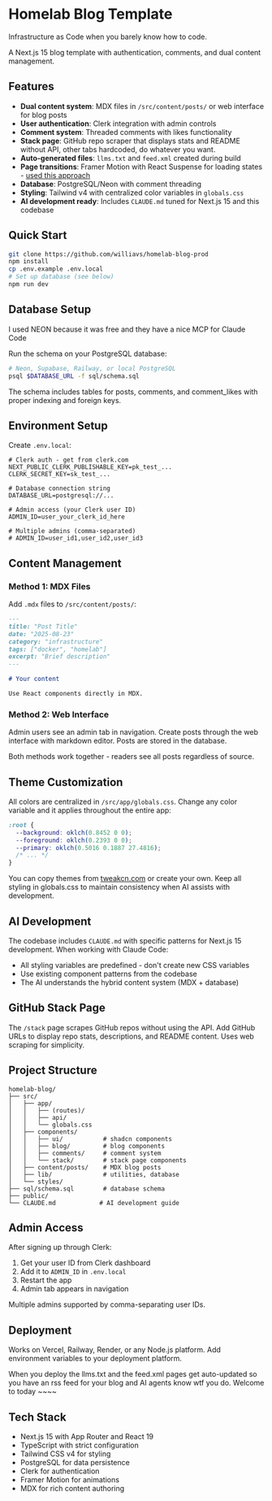 # Homelab Blog Template

Infrastructure as Code when you barely know how to code.

A Next.js 15 blog template with authentication, comments, and dual content management.

## Features

- **Dual content system**: MDX files in `/src/content/posts/` or web interface for blog posts
- **User authentication**: Clerk integration with admin controls
- **Comment system**: Threaded comments with likes functionality
- **Stack page**: GitHub repo scraper that displays stats and README without API, other tabs hardcoded, do whatever you want.
- **Auto-generated files**: `llms.txt` and `feed.xml` created during build
- **Page transitions**: Framer Motion with React Suspense for loading states - [used this approach](https://www.youtube.com/watch?v=7WXorRfTinY)
- **Database**: PostgreSQL/Neon with comment threading
- **Styling**: Tailwind v4 with centralized color variables in `globals.css`
- **AI development ready**: Includes `CLAUDE.md` tuned for Next.js 15 and this codebase

## Quick Start

```bash
git clone https://github.com/williavs/homelab-blog-prod
npm install
cp .env.example .env.local
# Set up database (see below)
npm run dev
```

## Database Setup

I used NEON because it was free and they have a nice MCP for Claude Code

Run the schema on your PostgreSQL database:

```bash
# Neon, Supabase, Railway, or local PostgreSQL
psql $DATABASE_URL -f sql/schema.sql
```

The schema includes tables for posts, comments, and comment_likes with proper indexing and foreign keys.

## Environment Setup

Create `.env.local`:

```env
# Clerk auth - get from clerk.com
NEXT_PUBLIC_CLERK_PUBLISHABLE_KEY=pk_test_...
CLERK_SECRET_KEY=sk_test_...

# Database connection string
DATABASE_URL=postgresql://...

# Admin access (your Clerk user ID)
ADMIN_ID=user_your_clerk_id_here

# Multiple admins (comma-separated)
# ADMIN_ID=user_id1,user_id2,user_id3
```

## Content Management

### Method 1: MDX Files

Add `.mdx` files to `/src/content/posts/`:

```markdown
---
title: "Post Title"
date: "2025-08-23"
category: "infrastructure"
tags: ["docker", "homelab"]
excerpt: "Brief description"
---

# Your content

Use React components directly in MDX.
```

### Method 2: Web Interface

Admin users see an admin tab in navigation. Create posts through the web interface with markdown editor. Posts are stored in the database.

Both methods work together - readers see all posts regardless of source.

## Theme Customization

All colors are centralized in `/src/app/globals.css`. Change any color variable and it applies throughout the entire app:

```css
:root {
  --background: oklch(0.8452 0 0);
  --foreground: oklch(0.2393 0 0);
  --primary: oklch(0.5016 0.1887 27.4816);
  /* ... */
}
```

You can copy themes from [tweakcn.com](https://tweakcn.com) or create your own. Keep all styling in globals.css to maintain consistency when AI assists with development.

## AI Development

The codebase includes `CLAUDE.md` with specific patterns for Next.js 15 development. When working with Claude Code:

- All styling variables are predefined - don't create new CSS variables
- Use existing component patterns from the codebase
- The AI understands the hybrid content system (MDX + database)

## GitHub Stack Page

The `/stack` page scrapes GitHub repos without using the API. Add GitHub URLs to display repo stats, descriptions, and README content. Uses web scraping for simplicity.

## Project Structure

```
homelab-blog/
├── src/
│   ├── app/
│   │   ├── (routes)/
│   │   ├── api/
│   │   └── globals.css
│   ├── components/
│   │   ├── ui/           # shadcn components
│   │   ├── blog/         # blog components  
│   │   ├── comments/     # comment system
│   │   └── stack/        # stack page components
│   ├── content/posts/    # MDX blog posts
│   ├── lib/              # utilities, database
│   └── styles/
├── sql/schema.sql        # database schema
├── public/
└── CLAUDE.md            # AI development guide
```

## Admin Access

After signing up through Clerk:
1. Get your user ID from Clerk dashboard
2. Add it to `ADMIN_ID` in `.env.local`
3. Restart the app
4. Admin tab appears in navigation

Multiple admins supported by comma-separating user IDs.

## Deployment

Works on Vercel, Railway, Render, or any Node.js platform. Add environment variables to your deployment platform.

When you deploy the llms.txt and the feed.xml pages get auto-updated so you have an rss feed for your blog and AI agents know wtf you do. Welcome to today ~~~~

## Tech Stack

- Next.js 15 with App Router and React 19
- TypeScript with strict configuration
- Tailwind CSS v4 for styling
- PostgreSQL for data persistence
- Clerk for authentication
- Framer Motion for animations
- MDX for rich content authoring
